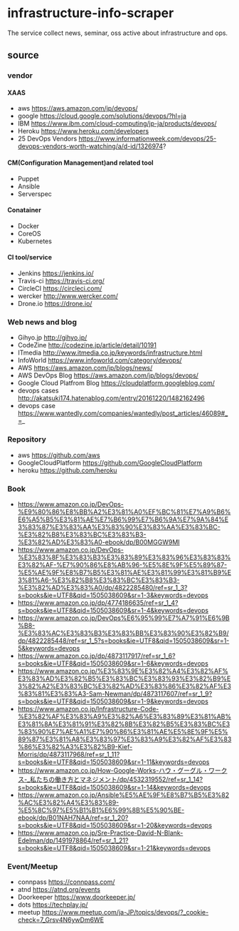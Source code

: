 # infrastructure-info-scraper
The service collect news, seminar, oss active about infrastructure and ops.

## source

### vendor

#### XAAS

* aws https://aws.amazon.com/jp/devops/
* google https://cloud.google.com/solutions/devops/?hl=ja 
* IBM https://www.ibm.com/cloud-computing/jp-ja/products/devops/ 
* Heroku https://www.heroku.com/developers
* 25 DevOps Vendors https://www.informationweek.com/devops/25-devops-vendors-worth-watching/a/d-id/1326974?

#### CM(Configuration Management)and related tool

* Puppet
* Ansible
* Serverspec

#### Conatainer

* Docker
* CoreOS
* Kubernetes

#### CI tool/service

* Jenkins https://jenkins.io/
* Travis-ci https://travis-ci.org/
* CircleCI https://circleci.com/
* wercker http://www.wercker.com/
* Drone.io https://drone.io/

### Web news and blog

* Gihyo.jp http://gihyo.jp/
* CodeZine http://codezine.jp/article/detail/10191
* ITmedia http://www.itmedia.co.jp/keywords/infrastructure.html
* InfoWorld https://www.infoworld.com/category/devops/ 
* AWS https://aws.amazon.com/jp/blogs/news/
* AWS DevOps Blog https://aws.amazon.com/jp/blogs/devops/
* Google Cloud Platfrom Blog https://cloudplatform.googleblog.com/
* devops cases http://akatsuki174.hatenablog.com/entry/20161220/1482162496
* devops case https://www.wantedly.com/companies/wantedly/post_articles/46089#_=_

### Repository

* aws https://github.com/aws 
* GoogleCloudPlatform https://github.com/GoogleCloudPlatform
* heroku https://github.com/heroku

### Book 

* https://www.amazon.co.jp/DevOps-%E9%80%86%E8%BB%A2%E3%81%A0%EF%BC%81%E7%A9%B6%E6%A5%B5%E3%81%AE%E7%B6%99%E7%B6%9A%E7%9A%84%E3%83%87%E3%83%AA%E3%83%90%E3%83%AA%E3%83%BC-%E3%82%B8%E3%83%BC%E3%83%B3-%E3%82%AD%E3%83%A0-ebook/dp/B00MGGW9MI
* https://www.amazon.co.jp/DevOps-%E3%83%8F%E3%83%B3%E3%83%89%E3%83%96%E3%83%83%E3%82%AF-%E7%90%86%E8%AB%96-%E5%8E%9F%E5%89%87-%E5%AE%9F%E8%B7%B5%E3%81%AE%E3%81%99%E3%81%B9%E3%81%A6-%E3%82%B8%E3%83%BC%E3%83%B3-%E3%82%AD%E3%83%A0/dp/4822285480/ref=sr_1_3?s=books&ie=UTF8&qid=1505038609&sr=1-3&keywords=devops 
* https://www.amazon.co.jp/dp/4774186635/ref=sr_1_4?s=books&ie=UTF8&qid=1505038609&sr=1-4&keywords=devops
* https://www.amazon.co.jp/DevOps%E6%95%99%E7%A7%91%E6%9B%B8-%E3%83%AC%E3%83%B3%E3%83%BB%E3%83%90%E3%82%B9/dp/4822285448/ref=sr_1_5?s=books&ie=UTF8&qid=1505038609&sr=1-5&keywords=devops
* https://www.amazon.co.jp/dp/4873117917/ref=sr_1_6?s=books&ie=UTF8&qid=1505038609&sr=1-6&keywords=devops
* https://www.amazon.co.jp/%E3%83%9E%E3%82%A4%E3%82%AF%E3%83%AD%E3%82%B5%E3%83%BC%E3%83%93%E3%82%B9%E3%82%A2%E3%83%BC%E3%82%AD%E3%83%86%E3%82%AF%E3%83%81%E3%83%A3-Sam-Newman/dp/4873117607/ref=sr_1_9?s=books&ie=UTF8&qid=1505038609&sr=1-9&keywords=devops
* https://www.amazon.co.jp/Infrastructure-Code-%E3%82%AF%E3%83%A9%E3%82%A6%E3%83%89%E3%81%AB%E3%81%8A%E3%81%91%E3%82%8B%E3%82%B5%E3%83%BC%E3%83%90%E7%AE%A1%E7%90%86%E3%81%AE%E5%8E%9F%E5%89%87%E3%81%A8%E3%83%97%E3%83%A9%E3%82%AF%E3%83%86%E3%82%A3%E3%82%B9-Kief-Morris/dp/4873117968/ref=sr_1_11?s=books&ie=UTF8&qid=1505038609&sr=1-11&keywords=devops
* https://www.amazon.co.jp/How-Google-Works-ハウ・グーグル・ワークス-_私たちの働き方とマネジメント/dp/4532319552/ref=sr_1_14?s=books&ie=UTF8&qid=1505038609&sr=1-14&keywords=devops
* https://www.amazon.co.jp/Ansible%E5%AE%9F%E8%B7%B5%E3%82%AC%E3%82%A4%E3%83%89-%E5%8C%97%E5%B1%B1%E6%99%8B%E5%90%BE-ebook/dp/B01NAH7NAA/ref=sr_1_20?s=books&ie=UTF8&qid=1505038609&sr=1-20&keywords=devops
* https://www.amazon.co.jp/Sre-Practice-David-N-Blank-Edelman/dp/1491978864/ref=sr_1_21?s=books&ie=UTF8&qid=1505038609&sr=1-21&keywords=devops

### Event/Meetup

* connpass https://connpass.com/
* atnd https://atnd.org/events
* Doorkeeper https://www.doorkeeper.jp/
* dots https://techplay.jp/
* meetup https://www.meetup.com/ja-JP/topics/devops/?_cookie-check=7_Grsv4N6ywDm6WE
